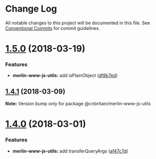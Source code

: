 # Change Log

All notable changes to this project will be documented in this file.
See [Conventional Commits](https://conventionalcommits.org) for commit guidelines.

<a name="1.5.0"></a>
# [1.5.0](https://github.com/cnduk/merlin-www-components/compare/@cnbritain/merlin-www-js-utils@1.4.2...@cnbritain/merlin-www-js-utils@1.5.0) (2018-03-19)


### Features

* **merlin-www-js-utils:** add isPlainObject ([df8b7ed](https://github.com/cnduk/merlin-www-components/commit/df8b7ed))




<a name="1.4.1"></a>
## [1.4.1](https://github.com/cnduk/merlin-www-components/compare/@cnbritain/merlin-www-js-utils@1.4.0...@cnbritain/merlin-www-js-utils@1.4.1) (2018-03-09)




**Note:** Version bump only for package @cnbritain/merlin-www-js-utils

<a name="1.4.0"></a>
# [1.4.0](https://github.com/cnduk/merlin-www-components/compare/@cnbritain/merlin-www-js-utils@1.3.11...@cnbritain/merlin-www-js-utils@1.4.0) (2018-03-01)


### Features

* **merlin-www-js-utils:** add transferQueryArgs ([af47c7d](https://github.com/cnduk/merlin-www-components/commit/af47c7d))
